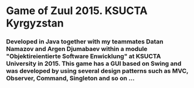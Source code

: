 # Game of Zuul 2015. KSUCTA Kyrgyzstan
<h3>Developed in Java together with my teammates Datan Namazov and Argen Djumabaev within a module "Objektireientierte Software Enwicklung" at KSUCTA University in 2015.
This game has a GUI based on Swing and was developed by using several design patterns such as MVC, Observer, Command, Singleton and so on ...</h3>
